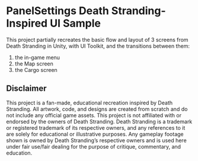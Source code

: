 # PanelSettings Death Stranding-Inspired UI Sample

This project partially recreates the basic flow and layout of 3 screens from Death Stranding in Unity, with UI Toolkit, and the transitions between them:
1. the in-game menu
2. the Map screen
3. the Cargo screen

## Disclaimer

This project is a fan-made, educational recreation inspired by Death Stranding. All artwork, code, and designs are created from scratch and do not include any official game assets. This project is not affiliated with or endorsed by the owners of Death Stranding. Death Stranding is a trademark or registered trademark of its respective owners, and any references to it are solely for educational or illustrative purposes. Any gameplay footage shown is owned by Death Stranding’s respective owners and is used here under fair use/fair dealing for the purpose of critique, commentary, and education.
